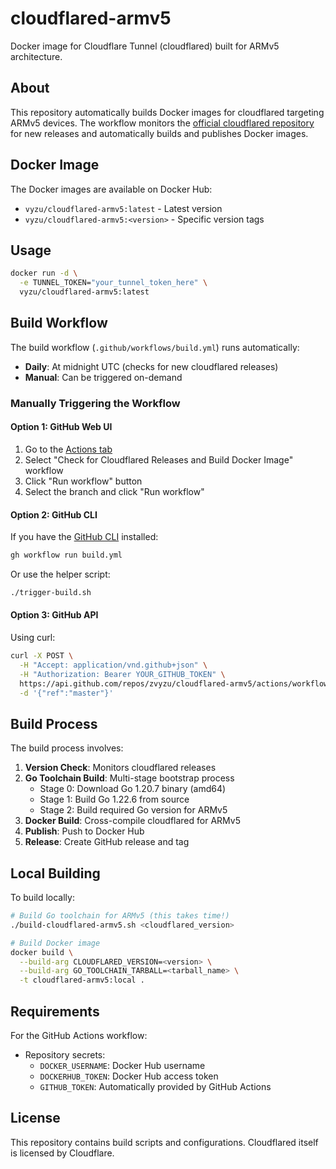 # cloudflared-armv5

Docker image for Cloudflare Tunnel (cloudflared) built for ARMv5 architecture.

## About

This repository automatically builds Docker images for cloudflared targeting ARMv5 devices. The workflow monitors the [official cloudflared repository](https://github.com/cloudflare/cloudflared) for new releases and automatically builds and publishes Docker images.

## Docker Image

The Docker images are available on Docker Hub:
- `vyzu/cloudflared-armv5:latest` - Latest version
- `vyzu/cloudflared-armv5:<version>` - Specific version tags

## Usage

```bash
docker run -d \
  -e TUNNEL_TOKEN="your_tunnel_token_here" \
  vyzu/cloudflared-armv5:latest
```

## Build Workflow

The build workflow (`.github/workflows/build.yml`) runs automatically:
- **Daily**: At midnight UTC (checks for new cloudflared releases)
- **Manual**: Can be triggered on-demand

### Manually Triggering the Workflow

#### Option 1: GitHub Web UI
1. Go to the [Actions tab](../../actions)
2. Select "Check for Cloudflared Releases and Build Docker Image" workflow
3. Click "Run workflow" button
4. Select the branch and click "Run workflow"

#### Option 2: GitHub CLI
If you have the [GitHub CLI](https://cli.github.com/) installed:

```bash
gh workflow run build.yml
```

Or use the helper script:

```bash
./trigger-build.sh
```

#### Option 3: GitHub API
Using curl:

```bash
curl -X POST \
  -H "Accept: application/vnd.github+json" \
  -H "Authorization: Bearer YOUR_GITHUB_TOKEN" \
  https://api.github.com/repos/zvyzu/cloudflared-armv5/actions/workflows/build.yml/dispatches \
  -d '{"ref":"master"}'
```

## Build Process

The build process involves:

1. **Version Check**: Monitors cloudflared releases
2. **Go Toolchain Build**: Multi-stage bootstrap process
   - Stage 0: Download Go 1.20.7 binary (amd64)
   - Stage 1: Build Go 1.22.6 from source
   - Stage 2: Build required Go version for ARMv5
3. **Docker Build**: Cross-compile cloudflared for ARMv5
4. **Publish**: Push to Docker Hub
5. **Release**: Create GitHub release and tag

## Local Building

To build locally:

```bash
# Build Go toolchain for ARMv5 (this takes time!)
./build-cloudflared-armv5.sh <cloudflared_version>

# Build Docker image
docker build \
  --build-arg CLOUDFLARED_VERSION=<version> \
  --build-arg GO_TOOLCHAIN_TARBALL=<tarball_name> \
  -t cloudflared-armv5:local .
```

## Requirements

For the GitHub Actions workflow:
- Repository secrets:
  - `DOCKER_USERNAME`: Docker Hub username
  - `DOCKERHUB_TOKEN`: Docker Hub access token
  - `GITHUB_TOKEN`: Automatically provided by GitHub Actions

## License

This repository contains build scripts and configurations. Cloudflared itself is licensed by Cloudflare.
